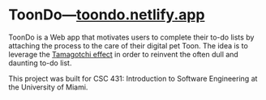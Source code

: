 # ToonDo—[toondo.netlify.app](https://toondo.netlify.app/)
ToonDo is a Web app that motivates users to complete their to-do lists by attaching the process to the care of their digital pet Toon. The idea is to leverage the [Tamagotchi effect](https://en.wikipedia.org/wiki/Tamagotchi_effect) in order to reinvent the often dull and daunting to-do list.

This project was built for CSC 431: Introduction to Software Engineering at the University of Miami.
